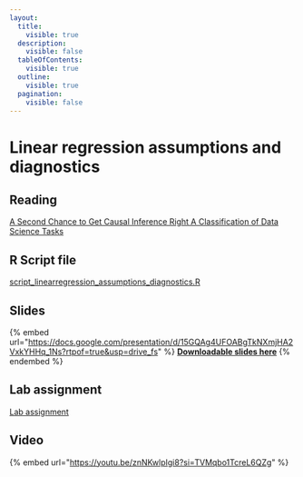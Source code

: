 ```yaml
---
layout:
  title:
    visible: true
  description:
    visible: false
  tableOfContents:
    visible: true
  outline:
    visible: true
  pagination:
    visible: false
---
```


# Linear regression assumptions and diagnostics

## Reading

[A Second Chance to Get Causal Inference Right A Classification of Data Science Tasks](https://drive.google.com/file/d/1FAbNAqXvEe7llEcbTP5bXRhJGEUi0yLC/view?usp=sharing)

## R Script file

[script\_linearregression\_assumptions\_diagnostics.R](https://drive.google.com/file/d/1-96PHHYux-ALVWfnfYYGmcQZx91h9743/view?usp=sharing)

## Slides

{% embed url="https://docs.google.com/presentation/d/15GQAg4UFOABgTkNXmjHA2VxkYHHq_1Ns?rtpof=true&usp=drive_fs" %}
[**Downloadable slides here**](https://docs.google.com/presentation/d/15GQAg4UFOABgTkNXmjHA2VxkYHHq\_1Ns?rtpof=true\&usp=drive\_fs)
{% endembed %}

## Lab assignment

[Lab assignment](https://docs.google.com/document/d/1h1VaWKzu62jfKdj5SXTN4j1cXVuF9NGW/edit?usp=drive\_link\&ouid=100179871492576617561\&rtpof=true\&sd=true)

## Video

{% embed url="https://youtu.be/znNKwlpIgi8?si=TVMqbo1TcreL6QZg" %}
